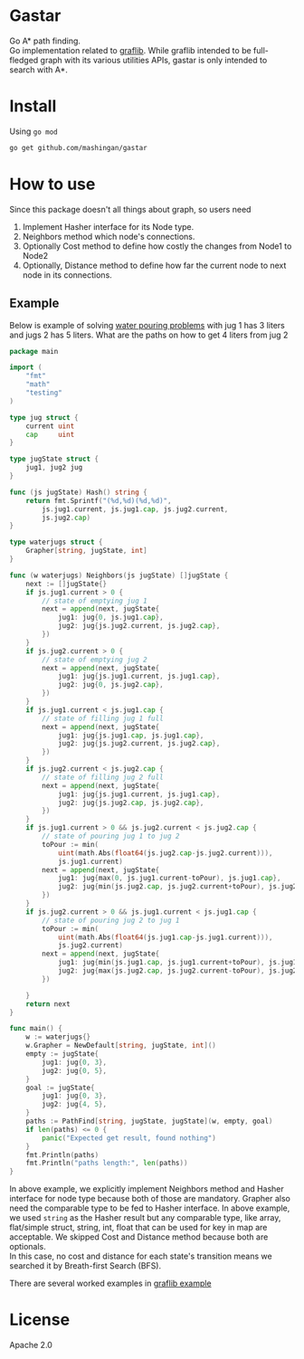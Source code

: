 # Gastar

Go A* path finding.  
Go implementation related to [graflib](https://github.com/mashingan/graflib).
While graflib intended to be full-fledged graph with its various utilities APIs, gastar is only intended to search
with A*.

# Install

Using `go mod`

```bash
go get github.com/mashingan/gastar
```

# How to use

Since this package doesn't all things about graph, so users need

1. Implement Hasher interface for its Node type.
2. Neighbors method which node's connections.
3. Optionally Cost method to define how costly the changes from Node1 to Node2
4. Optionally, Distance method to define how far the current node to next node in its connections.

## Example

Below is example of solving [water pouring problems](https://en.wikipedia.org/wiki/Water_pouring_puzzle)
with jug 1 has 3 liters and jugs 2 has 5 liters.
What are the paths on how to get 4 liters from jug 2

```go
package main

import (
	"fmt"
	"math"
	"testing"
)

type jug struct {
	current uint
	cap     uint
}

type jugState struct {
	jug1, jug2 jug
}

func (js jugState) Hash() string {
	return fmt.Sprintf("(%d,%d)(%d,%d)",
		js.jug1.current, js.jug1.cap, js.jug2.current,
		js.jug2.cap)
}

type waterjugs struct {
	Grapher[string, jugState, int]
}

func (w waterjugs) Neighbors(js jugState) []jugState {
	next := []jugState{}
	if js.jug1.current > 0 {
        // state of emptying jug 1
		next = append(next, jugState{
			jug1: jug{0, js.jug1.cap},
			jug2: jug{js.jug2.current, js.jug2.cap},
		})
	}
	if js.jug2.current > 0 {
        // state of emptying jug 2
		next = append(next, jugState{
			jug1: jug{js.jug1.current, js.jug1.cap},
			jug2: jug{0, js.jug2.cap},
		})
	}
	if js.jug1.current < js.jug1.cap {
        // state of filling jug 1 full
		next = append(next, jugState{
			jug1: jug{js.jug1.cap, js.jug1.cap},
			jug2: jug{js.jug2.current, js.jug2.cap},
		})
	}
	if js.jug2.current < js.jug2.cap {
        // state of filling jug 2 full
		next = append(next, jugState{
			jug1: jug{js.jug1.current, js.jug1.cap},
			jug2: jug{js.jug2.cap, js.jug2.cap},
		})
	}
	if js.jug1.current > 0 && js.jug2.current < js.jug2.cap {
        // state of pouring jug 1 to jug 2
		toPour := min(
			uint(math.Abs(float64(js.jug2.cap-js.jug2.current))),
			js.jug1.current)
		next = append(next, jugState{
			jug1: jug{max(0, js.jug1.current-toPour), js.jug1.cap},
			jug2: jug{min(js.jug2.cap, js.jug2.current+toPour), js.jug2.cap},
		})
	}
	if js.jug2.current > 0 && js.jug1.current < js.jug1.cap {
        // state of pouring jug 2 to jug 1
		toPour := min(
			uint(math.Abs(float64(js.jug1.cap-js.jug1.current))),
			js.jug2.current)
		next = append(next, jugState{
			jug1: jug{min(js.jug1.cap, js.jug1.current+toPour), js.jug1.cap},
			jug2: jug{max(js.jug2.cap, js.jug2.current-toPour), js.jug2.cap},
		})

	}
	return next
}

func main() {
	w := waterjugs{}
	w.Grapher = NewDefault[string, jugState, int]()
	empty := jugState{
		jug1: jug{0, 3},
		jug2: jug{0, 5},
	}
	goal := jugState{
		jug1: jug{0, 3},
		jug2: jug{4, 5},
	}
	paths := PathFind[string, jugState, jugState](w, empty, goal)
	if len(paths) <= 0 {
		panic("Expected get result, found nothing")
	}
	fmt.Println(paths)
	fmt.Println("paths length:", len(paths))
}
```

In above example, we explicitly implement Neighbors method and Hasher interface for node type because both of
those are mandatory.
Grapher also need the comparable type to be fed to Hasher interface. In above example, we used `string`
as the Hasher result but any comparable type, like array, flat/simple struct, string, int, float
that can be used for key in map are acceptable.
We skipped Cost and Distance method
because both are optionals.  
In this case, no cost and distance for each state's transition
means we searched it by Breath-first Search (BFS).

There are several worked examples in [graflib example](https://github.com/mashingan/graflib/tree/master/examples)

# License

Apache 2.0